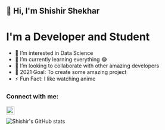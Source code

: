 ## 👋 Hi, I'm Shishir Shekhar

# I'm a Developer and Student 

- 👀 I’m interested in Data Science
- 🌱 I’m currently learning everything 😂
- 💞️ I’m looking to collaborate with other amazing developers
- 🥅 2021 Goal: To create some amazing project
- ⚡ Fun Fact: I like watching anime

### Connect with me:
<img align="left" alt="codeSTACKr | LinkedIn" width="22px" src="https://cdn.jsdelivr.net/npm/simple-icons@v3/icons/linkedin.svg" />

<br>

![Shishir's GitHub stats](https://github-readme-stats.vercel.app/api?username=ShishirShekhar&show_icons=true&theme=radical)
